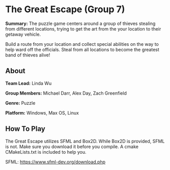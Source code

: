 # The Great Escape (Group 7)
**Summary:** The puzzle game centers around a group of thieves stealing from different locations, trying to get the art from the your location to their getaway vehicle.

Build a route from your location and collect special abilities on the way to help ward off the officials. Steal from all locations to become the greatest band of thieves alive!

## About
**Team Lead:** Linda Wu

**Group Members:** Michael Darr, Alex Day, Zach Greenfield

**Genre:** Puzzle

**Platform:** Windows, Max OS, Linux

## How To Play
The Great Escape utilizes SFML and Box2D. While Box2D is provided, SFML is not. Make sure you download it before you compile. A cmake CMakeLists.txt is included to help you.

SFML: https://www.sfml-dev.org/download.php
